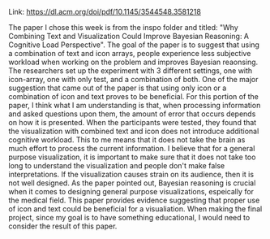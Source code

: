 Link: https://dl.acm.org/doi/pdf/10.1145/3544548.3581218

The paper I chose this week is from the inspo folder and titled: "Why Combining Text and Visualization Could Improve Bayesian Reasoning: A Cognitive Load Perspective". The goal of the paper is to suggest that using a combination of text and icon arrays, people experience less subjective workload when working on the problem and improves Bayesian reaonsing. The researchers set up the experiment with 3 different settings, one with icon-array, one with only test, and a combination of both. One of the major suggestion that came out of the paper is that using only icon or a combination of icon and text proves to be beneficial. For this portion of the paper, I think what I am understanding is that, when processing information and asked questions upon them, the amount of error that occurs depends on how it is presented. When the participants were tested, they found that the visualization with combined text and icon does not introduce additional cognitive workload. This to me means that it does not take the brain as much effort to process the current information. I believe that for a general purpose visualization, it is important to make sure that it does not take too long to understand the visualization and people don't make false interpretations. If the visualization causes strain on its audience, then it is not well designed. As the paper pointed out, Bayesian reasoning is crucial when it comes to designing general purpose visualizations, espeically for the medical field. This paper provides evidence suggesting that proper use of icon and text could be beneficial for a visualiation. When making the final project, since my goal is to have something educational, I would need to consider the result of this paper.
